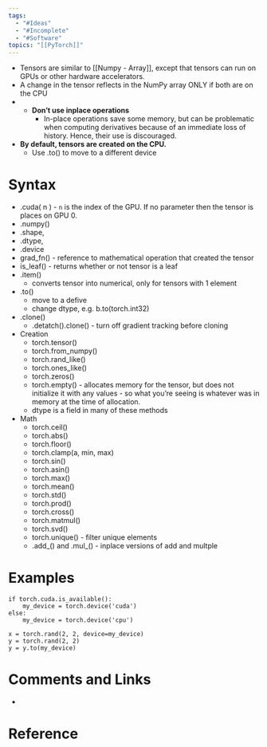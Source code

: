 ```yaml
---
tags:
  - "#Ideas"
  - "#Incomplete"
  - "#Software"
topics: "[[PyTorch]]"
---
```

- Tensors are similar to [[Numpy - Array]], except that tensors can run on GPUs or other hardware accelerators.
- A change in the tensor reflects in the NumPy array ONLY if both are on the CPU
- - **Don’t use inplace operations**
    - In-place operations save some memory, but can be problematic when computing derivatives because of an immediate loss of history. Hence, their use is discouraged.
- **By default, tensors are created on the CPU.**
    - Use .to() to move to a different device

# Syntax
- .cuda( n ) - `n` is the index of the GPU. If no parameter then the tensor is places on GPU 0.
- .numpy()
- .shape, 
- .dtype, 
- .device
- grad_fn() - reference to mathematical operation that created the tensor
- is_leaf() - returns whether or not tensor is a leaf 
- .item()
    - converts tensor into numerical, only for tensors with 1 element
- .to()
	- move to a defive
	- change dtype, e.g. b.to(torch.int32)
- .clone()
	- .detatch().clone() - turn off gradient tracking before cloning
- Creation
	- torch.tensor()
	- torch.from_numpy() 
	- torch.rand_like()
	- torch.ones_like()
	- torch.zeros()
	- torch.empty() - allocates memory for the tensor, but does not initialize it with any values - so what you’re seeing is whatever was in memory at the time of allocation. 
	- dtype is a field in many of these methods
- Math
	- torch.ceil()
	- torch.abs()
	- torch.floor()
	- torch.clamp(a, min, max)
	- torch.sin()
	- torch.asin()
	- torch.max()
	- torch.mean()
	- torch.std()
	- torch.prod()
	- torch.cross()
	- torch.matmul()
	- torch.svd()
	- torch.unique() - filter unique elements
	- .add_() and .mul_() - inplace versions of add and multple

# Examples
```
if torch.cuda.is_available():
    my_device = torch.device('cuda')
else:
    my_device = torch.device('cpu')

x = torch.rand(2, 2, device=my_device)
y = torch.rand(2, 2)
y = y.to(my_device)
```

# Comments and Links
- 
# Reference
